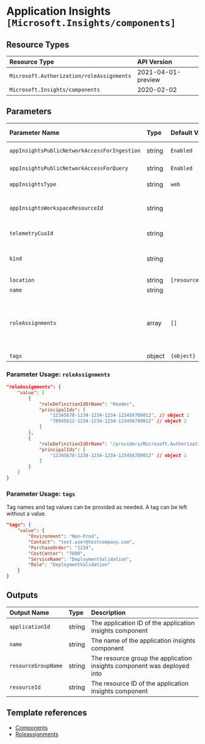 # Application Insights `[Microsoft.Insights/components]`

## Resource Types

| Resource Type | API Version |
| :-- | :-- |
| `Microsoft.Authorization/roleAssignments` | 2021-04-01-preview |
| `Microsoft.Insights/components` | 2020-02-02 |

## Parameters

| Parameter Name | Type | Default Value | Possible Values | Description |
| :-- | :-- | :-- | :-- | :-- |
| `appInsightsPublicNetworkAccessForIngestion` | string | `Enabled` | `[Enabled, Disabled]` | Optional. The network access type for accessing Application Insights ingestion. - Enabled or Disabled |
| `appInsightsPublicNetworkAccessForQuery` | string | `Enabled` | `[Enabled, Disabled]` | Optional. The network access type for accessing Application Insights query. - Enabled or Disabled |
| `appInsightsType` | string | `web` | `[web, other]` | Optional. Application type |
| `appInsightsWorkspaceResourceId` | string |  |  | Required. Resource ID of the log analytics workspace which the data will be ingested to. This property is required to create an application with this API version. Applications from older versions will not have this property. |
| `telemetryCuaId` | string |  |  | Optional. Customer Usage Attribution ID (GUID). This GUID must be previously registered |
| `kind` | string |  |  | Optional. The kind of application that this component refers to, used to customize UI. This value is a freeform string, values should typically be one of the following: web, ios, other, store, java, phone. |
| `location` | string | `[resourceGroup().location]` |  | Optional. Location for all Resources |
| `name` | string |  |  | Required. Name of the Application Insights |
| `roleAssignments` | array | `[]` |  | Optional. Array of role assignment objects that contain the 'roleDefinitionIdOrName' and 'principalId' to define RBAC role assignments on this resource. In the roleDefinitionIdOrName attribute, you can provide either the display name of the role definition, or it's fully qualified ID in the following format: '/providers/Microsoft.Authorization/roleDefinitions/c2f4ef07-c644-48eb-af81-4b1b4947fb11'. |
| `tags` | object | `{object}` |  | Optional. Tags of the resource. |

### Parameter Usage: `roleAssignments`

```json
"roleAssignments": {
    "value": [
        {
            "roleDefinitionIdOrName": "Reader",
            "principalIds": [
                "12345678-1234-1234-1234-123456789012", // object 1
                "78945612-1234-1234-1234-123456789012" // object 2
            ]
        },
        {
            "roleDefinitionIdOrName": "/providers/Microsoft.Authorization/roleDefinitions/c2f4ef07-c644-48eb-af81-4b1b4947fb11",
            "principalIds": [
                "12345678-1234-1234-1234-123456789012" // object 1
            ]
        }
    ]
}
```

### Parameter Usage: `tags`

Tag names and tag values can be provided as needed. A tag can be left without a value.

```json
"tags": {
    "value": {
        "Environment": "Non-Prod",
        "Contact": "test.user@testcompany.com",
        "PurchaseOrder": "1234",
        "CostCenter": "7890",
        "ServiceName": "DeploymentValidation",
        "Role": "DeploymentValidation"
    }
}
```

## Outputs

| Output Name | Type | Description |
| :-- | :-- | :-- |
| `applicationId` | string | The application ID of the application insights component |
| `name` | string | The name of the application insights component |
| `resourceGroupName` | string | The resource group the application insights component was deployed into |
| `resourceId` | string | The resource ID of the application insights component |

## Template references

- [Components](https://docs.microsoft.com/en-us/azure/templates/Microsoft.Insights/2020-02-02/components)
- [Roleassignments](https://docs.microsoft.com/en-us/azure/templates/Microsoft.Authorization/roleAssignments)
